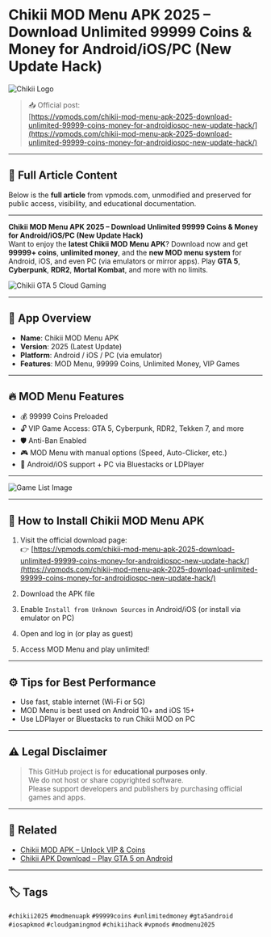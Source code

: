 # Chikii MOD Menu APK 2025 – Download Unlimited 99999 Coins & Money for Android/iOS/PC (New Update Hack)

![Chikii Logo](https://vpmods.com/wp-content/uploads/2025/06/Chikii-MOD-APK-for-Android-Safe-Download-Guide-VIP-Coins-Unlocked.png)

> 📥 Official post:  
[https://vpmods.com/chikii-mod-menu-apk-2025-download-unlimited-99999-coins-money-for-androidiospc-new-update-hack/](https://vpmods.com/chikii-mod-menu-apk-2025-download-unlimited-99999-coins-money-for-androidiospc-new-update-hack/)

---

## 📝 Full Article Content

Below is the **full article** from vpmods.com, unmodified and preserved for public access, visibility, and educational documentation.

---

**Chikii MOD Menu APK 2025 – Download Unlimited 99999 Coins & Money for Android/iOS/PC (New Update Hack)**  
Want to enjoy the **latest Chikii MOD Menu APK**? Download now and get **99999+ coins**, **unlimited money**, and the **new MOD menu system** for Android, iOS, and even PC (via emulators or mirror apps). Play **GTA 5**, **Cyberpunk**, **RDR2**, **Mortal Kombat**, and more with no limits.

![Chikii GTA 5 Cloud Gaming](https://vpmods.com/chikii-mod-apk-v4-vip-unlocked-unlimited-coins/)

---

## 📱 App Overview

- **Name**: Chikii MOD Menu APK  
- **Version**: 2025 (Latest Update)  
- **Platform**: Android / iOS / PC (via emulator)  
- **Features**: MOD Menu, 99999 Coins, Unlimited Money, VIP Games

---

## 🔥 MOD Menu Features

- 💰 99999 Coins Preloaded
- 🔓 VIP Game Access: GTA 5, Cyberpunk, RDR2, Tekken 7, and more
- 🛡️ Anti-Ban Enabled
- 🎮 MOD Menu with manual options (Speed, Auto-Clicker, etc.)
- 📲 Android/iOS support + PC via Bluestacks or LDPlayer

---

![Game List Image](https://vpmods.com/chikii-mod-apk-v4-vip-unlocked-unlimited-coins/)

---

## 📲 How to Install Chikii MOD Menu APK

1. Visit the official download page:  
👉 [https://vpmods.com/chikii-mod-menu-apk-2025-download-unlimited-99999-coins-money-for-androidiospc-new-update-hack/](https://vpmods.com/chikii-mod-menu-apk-2025-download-unlimited-99999-coins-money-for-androidiospc-new-update-hack/)

2. Download the APK file

3. Enable `Install from Unknown Sources` in Android/iOS (or install via emulator on PC)

4. Open and log in (or play as guest)

5. Access MOD Menu and play unlimited!

---

## ⚙️ Tips for Best Performance

- Use fast, stable internet (Wi-Fi or 5G)
- MOD Menu is best used on Android 10+ and iOS 15+
- Use LDPlayer or Bluestacks to run Chikii MOD on PC

---

## ⚠️ Legal Disclaimer

> This GitHub project is for **educational purposes only**.  
> We do not host or share copyrighted software.  
> Please support developers and publishers by purchasing official games and apps.

---

## 🔗 Related

- [Chikii MOD APK – Unlock VIP & Coins](https://github.com/YOUR-USER/chikii-mod-apk-unlimited-vip-coins-2025)
- [Chikii APK Download – Play GTA 5 on Android](https://github.com/YOUR-USER/chikii-apk-unlimited-coins-2025)

---

## 🏷️ Tags

`#chikii2025` `#modmenuapk` `#99999coins` `#unlimitedmoney` `#gta5android` `#iosapkmod` `#cloudgamingmod` `#chikiihack` `#vpmods` `#modmenu2025`
